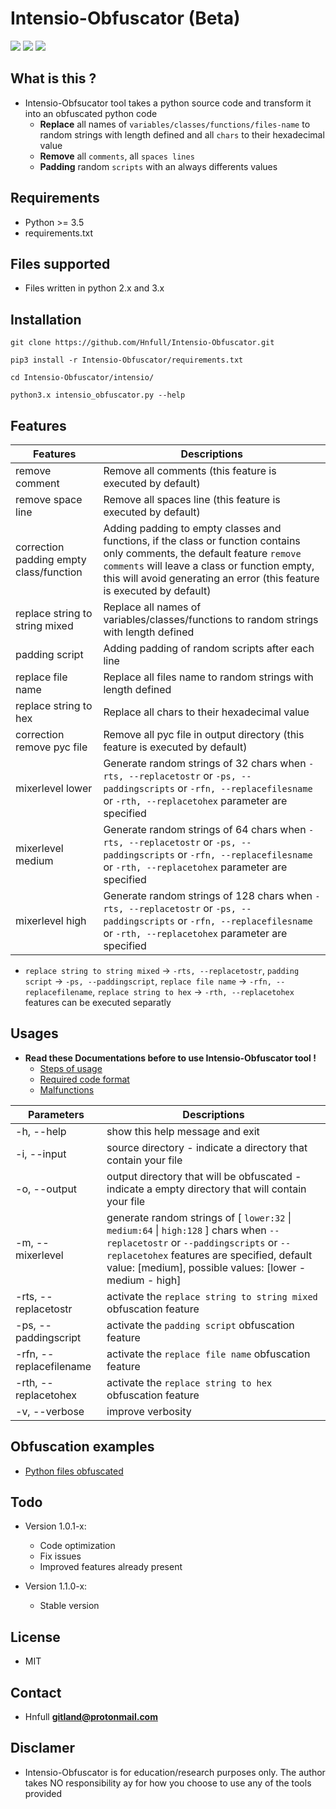 # Intensio-Obfuscator (Beta)

![](https://img.shields.io/badge/Python->=3.5-blue.svg)
![](https://img.shields.io/badge/Version-1.0.6-green.svg)
![](https://img.shields.io/badge/Licence-MIT-red.svg)

## What is this ?
- Intensio-Obfsucator tool takes a python source code and transform it into an obfuscated python code
  - **Replace** all names of `variables/classes/functions/files-name` to random strings with length defined and all `chars` to their hexadecimal value
  - **Remove** all `comments`, all `spaces lines`
  - **Padding** random `scripts` with an always differents values

## Requirements
- Python >= 3.5
- requirements.txt

## Files supported
- Files written in python 2.x and 3.x 

## Installation
`git clone https://github.com/Hnfull/Intensio-Obfuscator.git`

`pip3 install -r Intensio-Obfuscator/requirements.txt`

`cd Intensio-Obfuscator/intensio/`

`python3.x intensio_obfuscator.py --help`

## Features
| Features | Descriptions |
| ------ | ------ |
| remove comment | Remove all comments (this feature is executed by default) |
| remove space line | Remove all spaces line (this feature is executed by default) |
| correction padding empty class/function | Adding padding to empty classes and functions, if the class or function contains only comments, the default feature `remove comments` will leave a class or function empty, this will avoid generating an error (this feature is executed by default) |
| replace string to string mixed | Replace all names of variables/classes/functions to random strings with length defined|
| padding script | Adding padding of random scripts after each line|
| replace file name | Replace all files name to random strings with length defined |
| replace string to hex | Replace all chars to their hexadecimal value |
| correction remove pyc file | Remove all pyc file in output directory (this feature is executed by default) |
| mixerlevel lower | Generate random strings of 32 chars when `-rts, --replacetostr` or `-ps, --paddingscripts` or `-rfn, --replacefilesname` or `-rth, --replacetohex` parameter are specified |
| mixerlevel medium | Generate random strings of 64 chars when `-rts, --replacetostr` or `-ps, --paddingscripts` or `-rfn, --replacefilesname` or `-rth, --replacetohex` parameter are specified |
| mixerlevel high | Generate random strings of 128 chars when `-rts, --replacetostr` or `-ps, --paddingscripts` or `-rfn, --replacefilesname` or `-rth, --replacetohex` parameter are specified |

- `replace string to string mixed` -> `-rts, --replacetostr`, `padding script` -> `-ps, --paddingscript`, `replace file name` -> `-rfn, --replacefilename`, `replace string to hex` -> `-rth, --replacetohex` features can be executed separatly

## Usages
- **Read these Documentations before to use Intensio-Obfuscator tool !**
    - [Steps of usage](docs/steps_usage/python_steps_usage.md)
    - [Required code format](docs/recommendations/python_code_recommendations.md)
    - [Malfunctions](docs/malfunctions/python_code_malfunctions.md)
    
| Parameters | Descriptions |
| ------ | ------ |
| -h, --help | show this help message and exit |
| -i, --input  | source directory - indicate a directory that contain your file |
| -o, --output | output directory that will be obfuscated - indicate a empty directory that will contain your file |
| -m, --mixerlevel | generate random strings of [ `lower:32` \| `medium:64` \| `high:128` ] chars when `--replacetostr` or `--paddingscripts` or `--replacetohex` features are specified, default value: [medium], possible values: [lower - medium - high]|
| -rts, --replacetostr | activate the `replace string to string mixed` obfuscation feature |
| -ps, --paddingscript | activate the `padding script` obfuscation feature |
| -rfn, --replacefilename | activate the `replace file name` obfuscation feature |
| -rth, --replacetohex | activate the `replace string to hex` obfuscation feature |
| -v, --verbose | improve verbosity |

## Obfuscation examples 
- [Python files obfuscated](docs/examples/python_code_examples.md)

## Todo
- Version 1.0.1-x:
    - Code optimization
    - Fix issues
    - Improved features already present
    
- Version 1.1.0-x:
    - Stable version

## License
- MIT

## Contact
- Hnfull **gitland@protonmail.com**

## Disclamer
- Intensio-Obfuscator is for education/research purposes only. The author takes NO responsibility ay for how you choose to use any of the tools provided
